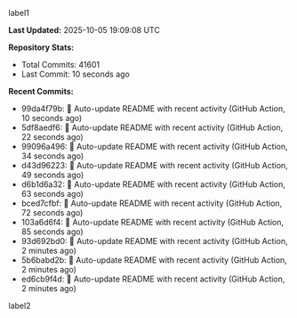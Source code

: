 
label1 
<!-- ACTIVITY_START -->
**Last Updated:** 2025-10-05 19:09:08 UTC

**Repository Stats:**
- Total Commits: 41601
- Last Commit: 10 seconds ago

**Recent Commits:**
- 99da4f79b: 🤖 Auto-update README with recent activity (GitHub Action, 10 seconds ago)
- 5df8aedf6: 🤖 Auto-update README with recent activity (GitHub Action, 22 seconds ago)
- 99096a496: 🤖 Auto-update README with recent activity (GitHub Action, 34 seconds ago)
- d43d96223: 🤖 Auto-update README with recent activity (GitHub Action, 49 seconds ago)
- d6b1d6a32: 🤖 Auto-update README with recent activity (GitHub Action, 63 seconds ago)
- bced7cfbf: 🤖 Auto-update README with recent activity (GitHub Action, 72 seconds ago)
- 103a6d6f4: 🤖 Auto-update README with recent activity (GitHub Action, 85 seconds ago)
- 93d692bd0: 🤖 Auto-update README with recent activity (GitHub Action, 2 minutes ago)
- 5b6babd2b: 🤖 Auto-update README with recent activity (GitHub Action, 2 minutes ago)
- ed6cb9f4d: 🤖 Auto-update README with recent activity (GitHub Action, 2 minutes ago)
<!-- ACTIVITY_END -->

label2
